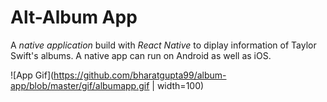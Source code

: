 Alt-Album App
======

A *native application* build with *React Native* to diplay information of Taylor Swift's albums. 
A native app can run on Android as well as iOS.

![App Gif](https://github.com/bharatgupta99/album-app/blob/master/gif/albumapp.gif | width=100)



